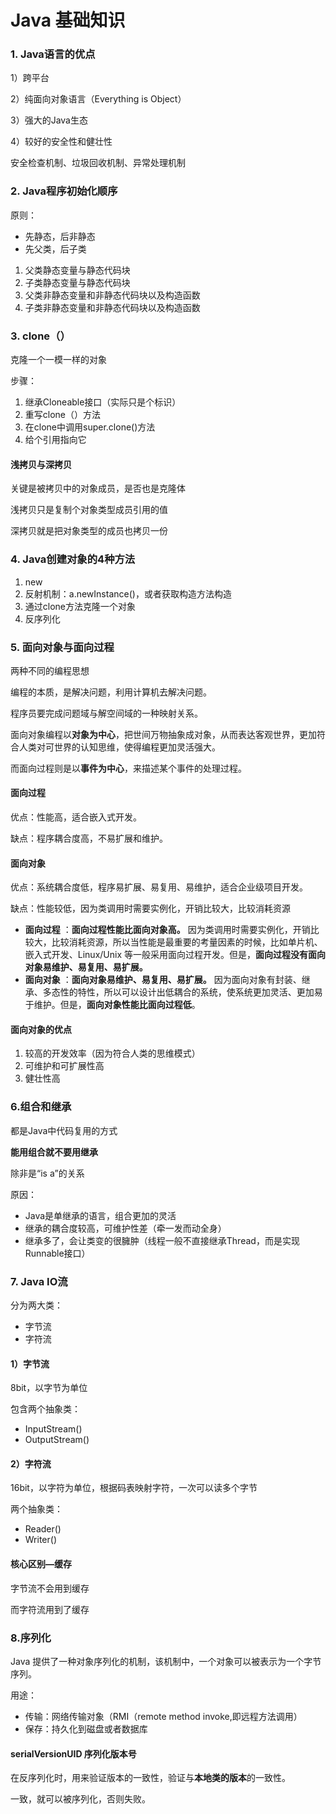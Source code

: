 # Java 基础知识

### 1. Java语言的优点

1）跨平台

2）纯面向对象语言（Everything is Object）

3）强大的Java生态

4）较好的安全性和健壮性

安全检查机制、垃圾回收机制、异常处理机制

### 2. Java程序初始化顺序

原则：

- 先静态，后非静态
- 先父类，后子类

1. 父类静态变量与静态代码块
2. 子类静态变量与静态代码块
3. 父类非静态变量和非静态代码块以及构造函数
4. 子类非静态变量和非静态代码块以及构造函数

### 3. clone（）

克隆一个一模一样的对象

步骤：

1. 继承Cloneable接口（实际只是个标识）
2. 重写clone（）方法
3. 在clone中调用super.clone()方法
4. 给个引用指向它

#### 浅拷贝与深拷贝

关键是被拷贝中的对象成员，是否也是克隆体

浅拷贝只是复制个对象类型成员引用的值

深拷贝就是把对象类型的成员也拷贝一份



### 4. Java创建对象的4种方法

1. new
2. 反射机制：a.newInstance()，或者获取构造方法构造
3. 通过clone方法克隆一个对象
4. 反序列化



### 5. 面向对象与面向过程

两种不同的编程思想 

编程的本质，是解决问题，利用计算机去解决问题。

程序员要完成问题域与解空间域的一种映射关系。

面向对象编程以**对象为中心**，把世间万物抽象成对象，从而表达客观世界，更加符合人类对可世界的认知思维，使得编程更加灵活强大。

而面向过程则是以**事件为中心**，来描述某个事件的处理过程。

#### 面向过程

优点：性能高，适合嵌入式开发。

缺点：程序耦合度高，不易扩展和维护。

#### 面向对象

优点：系统耦合度低，程序易扩展、易复用、易维护，适合企业级项目开发。

缺点：性能较低，因为类调用时需要实例化，开销比较大，比较消耗资源



- **面向过程** ：**面向过程性能比面向对象高。** 因为类调用时需要实例化，开销比较大，比较消耗资源，所以当性能是最重要的考量因素的时候，比如单片机、嵌入式开发、Linux/Unix 等一般采用面向过程开发。但是，**面向过程没有面向对象易维护、易复用、易扩展。**
- **面向对象** ：**面向对象易维护、易复用、易扩展。** 因为面向对象有封装、继承、多态性的特性，所以可以设计出低耦合的系统，使系统更加灵活、更加易于维护。但是，**面向对象性能比面向过程低**。



#### 面向对象的优点

1. 较高的开发效率（因为符合人类的思维模式）
2. 可维护和可扩展性高
3. 健壮性高



### 6.组合和继承

都是Java中代码复用的方式

**能用组合就不要用继承**

除非是“is a”的关系

原因：

- Java是单继承的语言，组合更加的灵活
- 继承的耦合度较高，可维护性差（牵一发而动全身）
- 继承多了，会让类变的很臃肿（线程一般不直接继承Thread，而是实现Runnable接口）

### 7. Java IO流

分为两大类：

- 字节流
- 字符流

#### 1）字节流

8bit，以字节为单位

包含两个抽象类：

- InputStream()
- OutputStream()



#### 2）字符流

16bit，以字符为单位，根据码表映射字符，一次可以读多个字节

两个抽象类：

- Reader()
- Writer()



#### 核心区别—缓存

字节流不会用到缓存

而字符流用到了缓存



### 8.序列化

Java 提供了一种对象序列化的机制，该机制中，一个对象可以被表示为一个字节序列。

用途：

- 传输：网络传输对象（RMI（remote method invoke,即远程方法调用）
- 保存：持久化到磁盘或者数据库



#### serialVersionUID 序列化版本号

在反序列化时，用来验证版本的一致性，验证与**本地类的版本**的一致性。

一致，就可以被序列化，否则失败。
